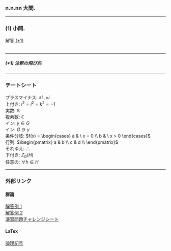 ### n.n.nn 大問.<br>
- - -
### (1) 小問.<br>
解答.[(*1)](#chushaku1)<br>
<br>
- - -
<a id="chushaku1"></a>
##### (*1) 注釈の飛び先<br>
- - -
### チートシート
プラスマイナス: $\pm{1}, \pm{i}$<br>
上付き: $i^2 = i^2 = k^2 = -1$<br>
実数: $\mathbb{R}$<br>
複素数: $\mathbb{C}$<br>
イン: $y\in{G}$<br>
イン: ${G} \ni y$<br>
条件分岐: $f(x) = \begin{cases} a & \ x = 0 \\ b & \ x > 0 \end{cases}$<br>
行列: $\begin{pmatrix} a & b \\ c & d \\ \end{pmatrix}$<br>
それゆえ: $\therefore$ <br>
下付き: $Z_G(H)$<br>
任意の: $\forall{h} \in{H}$<br>
- - -
### 外部リンク
#### 群論
[解答例 1](https://mikecat1024.github.io/pdf/IntoroductionToGroupTheory.pdf)<br>
[解答例 2](https://gaku-t.github.io/yukie-gunron/)<br>
[演習問題チャレンジシート](https://docs.google.com/spreadsheets/d/1zwMdbFoPIUSPEPDh5lPU3hVS9jft99vBjjMRghhVuIA/edit?usp=sharing)<br>
#### LaTex
[論理記号](https://mathlandscape.com/latex-logic/)<br>